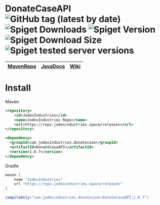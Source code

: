 # DonateCaseAPI ![GitHub tag (latest by date)](https://repo.jodexindustries.space/api/badge/latest/releases/com/jodexindustries/donatecase/DonateCaseAPI?color=40c14a&name=DonateCaseAPI&prefix=v) ![Spiget Downloads](https://img.shields.io/spiget/downloads/106701?label=Spigot%20downloads) ![Spiget Version](https://img.shields.io/spiget/version/106701?label=DonateCase) ![Spiget Download Size](https://img.shields.io/spiget/download-size/106701) ![Spiget tested server versions](https://img.shields.io/spiget/tested-versions/106701)

| [MavenRepo](https://repo.jodexindustries.space/#/releases/com/jodexindustries/donatecase/DonateCaseAPI) | [JavaDocs](https://repo.jodexindustries.space/javadoc/releases/com/jodexindustries/donatecase/DonateCaseAPI/latest) | [Wiki](https://github.com/Jodexx/DonateCaseAPI/wiki) |
|---------------------------------------------------------------------------------------------------------|---------------------------------------------------------------------------------------------------------------------|------------------------------------------------------|


# Install
Maven
```xml
<repository>
    <id>JodexIndustries</id>
    <name>JodexIndustries Repo</name>
    <url>https://repo.jodexindustries.space/releases</url>
</repository>
```
```xml
<dependency>
  <groupId>com.jodexindustries.donatecase</groupId>
  <artifactId>DonateCaseAPI</artifactId>
  <version>1.0.7</version>
</dependency>
```
Gradle
```gradle
maven {
    name "JodexIndustries"
    url "https://repo.jodexindustries.space/releases"
}
```
```gradle
compileOnly("com.jodexindustries.donatecase:DonateCaseAPI:1.0.7")
```